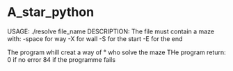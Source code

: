# A_star_python
USAGE:
		./resolve file_name
DESCRIPTION:
		The file must contain a maze with:
		-space for way
		-X for wall
		-S for the start
		-E for the end

The program whill creat a way of ° who solve the maze
THe program return:
	0 if no error
	84 if the programme fails
